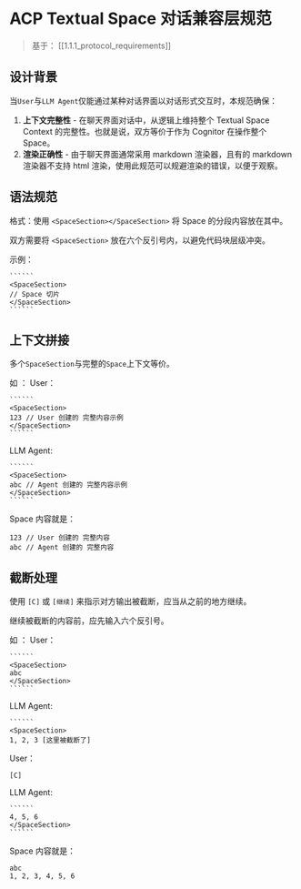 # ACP Textual Space 对话兼容层规范  

> 基于： [[1.1.1_protocol_requirements]]

## 设计背景  
当`User`与`LLM Agent`仅能通过某种对话界面以对话形式交互时，本规范确保：  
1. **上下文完整性** - 在聊天界面对话中，从逻辑上维持整个 Textual Space Context 的完整性。也就是说，双方等价于作为 Cognitor 在操作整个 Space。
2. **渲染正确性** - 由于聊天界面通常采用 markdown 渲染器，且有的 markdown 渲染器不支持 html 渲染，使用此规范可以规避渲染的错误，以便于观察。

## 语法规范  
格式：使用 `<SpaceSection></SpaceSection>` 将 Space 的分段内容放在其中。

双方需要将 `<SpaceSection>` 放在六个反引号内，以避免代码块层级冲突。

示例：
`````````
``````
<SpaceSection>
// Space 切片
</SpaceSection>
``````
`````````

## 上下文拼接
多个`SpaceSection`与完整的`Space`上下文等价。

如 ：
User：
`````````
``````
<SpaceSection>
123 // User 创建的 完整内容示例
</SpaceSection>
``````
`````````
 
LLM Agent: 
`````````
``````
<SpaceSection>
abc // Agent 创建的 完整内容示例
</SpaceSection>
``````
`````````

Space 内容就是：

`````````
123 // User 创建的 完整内容
abc // Agent 创建的 完整内容
`````````

## 截断处理

使用 `[C]` 或 `[继续]` 来指示对方输出被截断，应当从之前的地方继续。

继续被截断的内容前，应先输入六个反引号。

如 ：
User：
`````````
``````
<SpaceSection>
abc
</SpaceSection>
``````
`````````

LLM Agent: 

`````````
``````
<SpaceSection>
1, 2, 3 [这里被截断了]
`````````

User：

`````````
[C]
`````````

LLM Agent: 

`````````
``````
4, 5, 6
</SpaceSection>
``````
`````````

Space 内容就是：

`````````
abc
1, 2, 3, 4, 5, 6
`````````